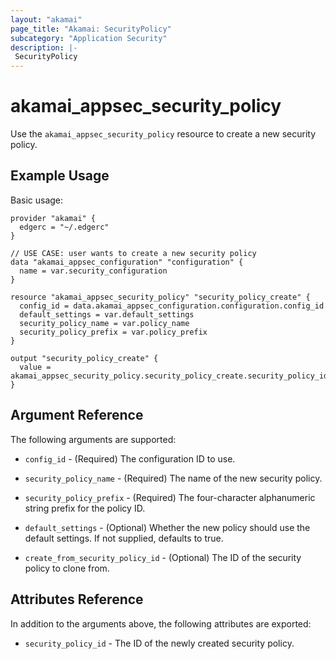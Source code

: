 ```yaml
---
layout: "akamai"
page_title: "Akamai: SecurityPolicy"
subcategory: "Application Security"
description: |-
 SecurityPolicy
---
```


# akamai_appsec_security_policy

Use the `akamai_appsec_security_policy` resource to create a new security policy.

## Example Usage

Basic usage:

```hcl
provider "akamai" {
  edgerc = "~/.edgerc"
}

// USE CASE: user wants to create a new security policy
data "akamai_appsec_configuration" "configuration" {
  name = var.security_configuration
}

resource "akamai_appsec_security_policy" "security_policy_create" {
  config_id = data.akamai_appsec_configuration.configuration.config_id
  default_settings = var.default_settings
  security_policy_name = var.policy_name
  security_policy_prefix = var.policy_prefix
}

output "security_policy_create" {
  value = akamai_appsec_security_policy.security_policy_create.security_policy_id
}
```

## Argument Reference

The following arguments are supported:

* `config_id` - (Required) The configuration ID to use.

* `security_policy_name` - (Required) The name of the new security policy.

* `security_policy_prefix` - (Required) The four-character alphanumeric string prefix for the policy ID.

* `default_settings` - (Optional) Whether the new policy should use the default settings. If not supplied, defaults to true.

* `create_from_security_policy_id` - (Optional) The ID of the security policy to clone from.

## Attributes Reference

In addition to the arguments above, the following attributes are exported:

* `security_policy_id` - The ID of the newly created security policy.

